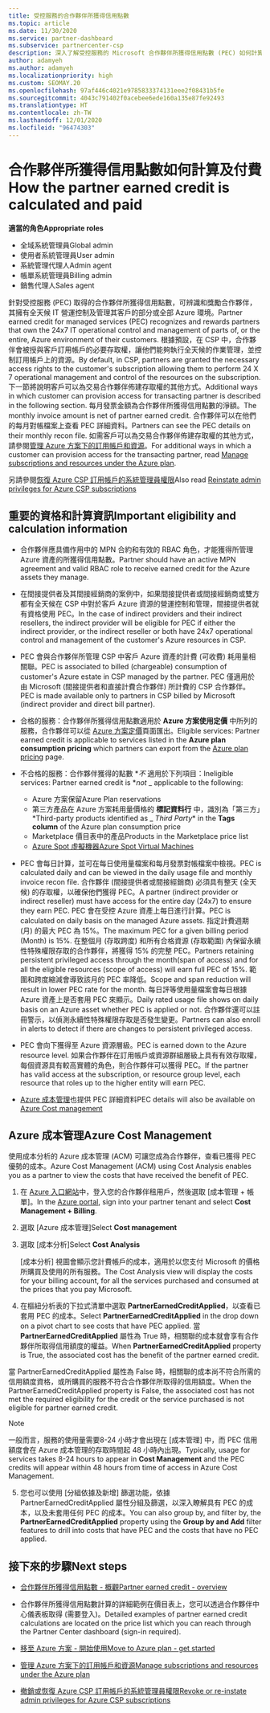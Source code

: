 ```yaml
---
title: 受控服務的合作夥伴所獲得信用點數
ms.topic: article
ms.date: 11/30/2020
ms.service: partner-dashboard
ms.subservice: partnercenter-csp
description: 深入了解受控服務的 Microsoft 合作夥伴所獲得信用點數 (PEC) 如何計算及支付，以及如何確保您符合資格。
author: adamyeh
ms.author: adamyeh
ms.localizationpriority: high
ms.custom: SEOMAY.20
ms.openlocfilehash: 97af446c4021e9785833374131eee2f08431b5fe
ms.sourcegitcommit: 4043c791402f0acebee6ede160a135e87fe92493
ms.translationtype: HT
ms.contentlocale: zh-TW
ms.lasthandoff: 12/01/2020
ms.locfileid: "96474303"
---
```

# <a name="how-the-partner-earned-credit-is-calculated-and-paid"></a><span data-ttu-id="6fd6e-103">合作夥伴所獲得信用點數如何計算及付費</span><span class="sxs-lookup"><span data-stu-id="6fd6e-103">How the partner earned credit is calculated and paid</span></span>

<span data-ttu-id="6fd6e-104">**適當的角色**</span><span class="sxs-lookup"><span data-stu-id="6fd6e-104">**Appropriate roles**</span></span>

- <span data-ttu-id="6fd6e-105">全域系統管理員</span><span class="sxs-lookup"><span data-stu-id="6fd6e-105">Global admin</span></span>
- <span data-ttu-id="6fd6e-106">使用者系統管理員</span><span class="sxs-lookup"><span data-stu-id="6fd6e-106">User admin</span></span>
- <span data-ttu-id="6fd6e-107">系統管理代理人</span><span class="sxs-lookup"><span data-stu-id="6fd6e-107">Admin agent</span></span>
- <span data-ttu-id="6fd6e-108">帳單系統管理員</span><span class="sxs-lookup"><span data-stu-id="6fd6e-108">Billing admin</span></span>
- <span data-ttu-id="6fd6e-109">銷售代理人</span><span class="sxs-lookup"><span data-stu-id="6fd6e-109">Sales agent</span></span>

<span data-ttu-id="6fd6e-110">針對受控服務 (PEC) 取得的合作夥伴所獲得信用點數，可辨識和獎勵合作夥伴，其擁有全天候 IT 營運控制及管理其客戶的部分或全部 Azure 環境。</span><span class="sxs-lookup"><span data-stu-id="6fd6e-110">Partner earned credit for managed services (PEC) recognizes and rewards partners that own the 24x7 IT operational control and management of parts of, or the entire, Azure environment of their customers.</span></span> <span data-ttu-id="6fd6e-111">根據預設，在 CSP 中，合作夥伴會被授與客戶訂用帳戶的必要存取權，讓他們能夠執行全天候的作業管理，並控制訂用帳戶上的資源。</span><span class="sxs-lookup"><span data-stu-id="6fd6e-111">By default, in CSP, partners are granted the necessary access rights to the customer's subscription allowing them to perform 24 X 7 operational management and control of the resources on the subscription.</span></span> <span data-ttu-id="6fd6e-112">下一節將說明客戶可以為交易合作夥伴佈建存取權的其他方式。</span><span class="sxs-lookup"><span data-stu-id="6fd6e-112">Additional ways in which customer can provision access for transacting partner is described in the following section.</span></span> <span data-ttu-id="6fd6e-113">每月發票金額為合作夥伴所獲得信用點數的淨額。</span><span class="sxs-lookup"><span data-stu-id="6fd6e-113">The monthly invoice amount is net of partner earned credit.</span></span> <span data-ttu-id="6fd6e-114">合作夥伴可以在他們的每月對帳檔案上查看 PEC 詳細資料。</span><span class="sxs-lookup"><span data-stu-id="6fd6e-114">Partners can see the PEC details on their monthly recon file.</span></span> <span data-ttu-id="6fd6e-115">如需客戶可以為交易合作夥伴佈建存取權的其他方式，請參閱[管理 Azure 方案下的訂用帳戶和資源](azure-plan-manage.md)。</span><span class="sxs-lookup"><span data-stu-id="6fd6e-115">For additional ways in which a customer can provision access for the transacting partner, read [Manage subscriptions and resources under the Azure plan](azure-plan-manage.md).</span></span>

<span data-ttu-id="6fd6e-116">另請參閱[恢復 Azure CSP 訂用帳戶的系統管理員權限](revoke-reinstate-csp.md)</span><span class="sxs-lookup"><span data-stu-id="6fd6e-116">Also read [Reinstate admin privileges for Azure CSP subscriptions](revoke-reinstate-csp.md)</span></span>

## <a name="important-eligibility-and-calculation-information"></a><span data-ttu-id="6fd6e-117">重要的資格和計算資訊</span><span class="sxs-lookup"><span data-stu-id="6fd6e-117">Important eligibility and calculation information</span></span>

- <span data-ttu-id="6fd6e-118">合作夥伴應具備作用中的 MPN 合約和有效的 RBAC 角色，才能獲得所管理 Azure 資產的所獲得信用點數。</span><span class="sxs-lookup"><span data-stu-id="6fd6e-118">Partner should have an active MPN agreement and valid RBAC role to receive earned credit for the Azure assets they manage.</span></span> 

- <span data-ttu-id="6fd6e-119">在間接提供者及其間接經銷商的案例中，如果間接提供者或間接經銷商或雙方都有全天候在 CSP 中對於客戶 Azure 資源的營運控制和管理，間接提供者就有資格使用 PEC。</span><span class="sxs-lookup"><span data-stu-id="6fd6e-119">In the case of indirect providers and their indirect resellers, the indirect provider will be eligible for PEC if either the indirect provider, or the indirect reseller or both have 24x7 operational control and management of the customer's Azure resources in CSP.</span></span>

- <span data-ttu-id="6fd6e-120">PEC 會與合作夥伴所管理 CSP 中客戶 Azure 資產的計費 (可收費) 耗用量相關聯。</span><span class="sxs-lookup"><span data-stu-id="6fd6e-120">PEC is associated to billed (chargeable) consumption of customer's Azure estate in CSP managed by the partner.</span></span> <span data-ttu-id="6fd6e-121">PEC 僅適用於由 Microsoft (間接提供者和直接計費合作夥伴) 所計費的 CSP 合作夥伴。</span><span class="sxs-lookup"><span data-stu-id="6fd6e-121">PEC is made available only to partners in CSP billed by Microsoft (indirect provider and direct bill partner).</span></span> 

- <span data-ttu-id="6fd6e-122">合格的服務：合作夥伴所獲得信用點數適用於 **Azure 方案使用定價** 中所列的服務，合作夥伴可以從 [Azure 方案定價](https://partner.microsoft.com/commerce/sales)頁面匯出。</span><span class="sxs-lookup"><span data-stu-id="6fd6e-122">Eligible services: Partner earned credit is applicable to services listed in the **Azure plan consumption pricing** which partners can export from the [Azure plan pricing](https://partner.microsoft.com/commerce/sales) page.</span></span> 

- <span data-ttu-id="6fd6e-123">不合格的服務：合作夥伴獲得的點數 \**_不_* 適用於下列項目：</span><span class="sxs-lookup"><span data-stu-id="6fd6e-123">Ineligible services: Partner earned credit is \**_not_* _ applicable to the following:</span></span>
    - <span data-ttu-id="6fd6e-124">Azure 方案保留</span><span class="sxs-lookup"><span data-stu-id="6fd6e-124">Azure Plan reservations</span></span>
    - <span data-ttu-id="6fd6e-125">第三方產品在 Azure 方案耗用量價格的 **標記資料行** 中，識別為「第三方」\*</span><span class="sxs-lookup"><span data-stu-id="6fd6e-125">Third-party products identified as _ *Third Party*\* in the **Tags column** of the Azure plan consumption price</span></span>    
    - <span data-ttu-id="6fd6e-126">Marketplace 價目表中的產品</span><span class="sxs-lookup"><span data-stu-id="6fd6e-126">Products in the Marketplace price list</span></span>
   - [<span data-ttu-id="6fd6e-127">Azure Spot 虛擬機器</span><span class="sxs-lookup"><span data-stu-id="6fd6e-127">Azure Spot Virtual Machines</span></span>](https://partner.microsoft.com/resources/collection/azure-spot-in-csp#/)

- <span data-ttu-id="6fd6e-128">PEC 會每日計算，並可在每日使用量檔案和每月發票對帳檔案中檢視。</span><span class="sxs-lookup"><span data-stu-id="6fd6e-128">PEC is calculated daily and can be viewed in the daily usage file and monthly invoice recon file.</span></span> <span data-ttu-id="6fd6e-129">合作夥伴 (間接提供者或間接經銷商) 必須具有整天 (全天候) 的存取權，以確保他們獲得 PEC。</span><span class="sxs-lookup"><span data-stu-id="6fd6e-129">A partner (indirect provider or indirect reseller) must have access for the entire day (24x7) to ensure they earn PEC.</span></span> <span data-ttu-id="6fd6e-130">PEC 會在受控 Azure 資產上每日進行計算。</span><span class="sxs-lookup"><span data-stu-id="6fd6e-130">PEC is calculated on daily basis on the managed Azure assets.</span></span> <span data-ttu-id="6fd6e-131">指定計費週期 (月) 的最大 PEC 為 15%。</span><span class="sxs-lookup"><span data-stu-id="6fd6e-131">The maximum PEC for a given billing period (Month) is 15%.</span></span> <span data-ttu-id="6fd6e-132">在整個月 (存取跨度) 和所有合格資源 (存取範圍) 內保留永續性特殊權限存取的合作夥伴，將獲得 15% 的完整 PEC。</span><span class="sxs-lookup"><span data-stu-id="6fd6e-132">Partners retaining persistent privileged access through the month(span of access) and for all the eligible resources (scope of access) will earn full PEC of 15%.</span></span> <span data-ttu-id="6fd6e-133">範圍和跨度縮減會導致該月的 PEC 率降低。</span><span class="sxs-lookup"><span data-stu-id="6fd6e-133">Scope and span reduction will result in lower PEC rate for the month.</span></span> <span data-ttu-id="6fd6e-134">每日評等使用量檔案會每日根據 Azure 資產上是否套用 PEC 來顯示。</span><span class="sxs-lookup"><span data-stu-id="6fd6e-134">Daily rated usage file shows on daily basis on an Azure asset whether PEC is applied or not.</span></span> <span data-ttu-id="6fd6e-135">合作夥伴還可以註冊警示，以偵測永續性特殊權限存取是否發生變更。</span><span class="sxs-lookup"><span data-stu-id="6fd6e-135">Partners can also enroll in alerts to detect if there are changes to persistent privileged access.</span></span>

- <span data-ttu-id="6fd6e-136">PEC 會向下獲得至 Azure 資源層級。</span><span class="sxs-lookup"><span data-stu-id="6fd6e-136">PEC is earned down to the Azure resource level.</span></span> <span data-ttu-id="6fd6e-137">如果合作夥伴在訂用帳戶或資源群組層級上具有有效存取權，每個資源具有較高實體的角色，則合作夥伴可以獲得 PEC。</span><span class="sxs-lookup"><span data-stu-id="6fd6e-137">If the partner has valid access at the subscription, or resource group level, each resource that roles up to the higher entity will earn PEC.</span></span>  

- <span data-ttu-id="6fd6e-138">[Azure 成本管理](/azure/cost-management-billing/costs/get-started-partners)也提供 PEC 詳細資料</span><span class="sxs-lookup"><span data-stu-id="6fd6e-138">PEC details will also be available on [Azure Cost management](/azure/cost-management-billing/costs/get-started-partners)</span></span>

## <a name="azure-cost-management"></a><span data-ttu-id="6fd6e-139">Azure 成本管理</span><span class="sxs-lookup"><span data-stu-id="6fd6e-139">Azure Cost Management</span></span>

<span data-ttu-id="6fd6e-140">使用成本分析的 Azure 成本管理 (ACM) 可讓您成為合作夥伴，查看已獲得 PEC 優勢的成本。</span><span class="sxs-lookup"><span data-stu-id="6fd6e-140">Azure Cost Management (ACM) using Cost Analysis enables you as a partner to view the costs that have received the benefit of PEC.</span></span>  

1. <span data-ttu-id="6fd6e-141">在 [Azure 入口網站](https://portal.azure.com)中，登入您的合作夥伴租用戶，然後選取 [成本管理 + 帳單]。</span><span class="sxs-lookup"><span data-stu-id="6fd6e-141">In the [Azure portal](https://portal.azure.com), sign into your partner tenant and select **Cost Management + Billing**.</span></span>

2. <span data-ttu-id="6fd6e-142">選取 [Azure 成本管理]</span><span class="sxs-lookup"><span data-stu-id="6fd6e-142">Select **Cost management**</span></span>

3. <span data-ttu-id="6fd6e-143">選取 [成本分析]</span><span class="sxs-lookup"><span data-stu-id="6fd6e-143">Select **Cost Analysis**</span></span>

   <span data-ttu-id="6fd6e-144">[成本分析] 視圖會顯示您計費帳戶的成本，適用於以您支付 Microsoft 的價格所購買及使用的所有服務。</span><span class="sxs-lookup"><span data-stu-id="6fd6e-144">The Cost Analysis view will display the costs for your billing account, for all the services purchased and consumed at the prices that you pay Microsoft.</span></span>

4. <span data-ttu-id="6fd6e-145">在樞紐分析表的下拉式清單中選取 **PartnerEarnedCreditApplied**，以查看已套用 PEC 的成本。</span><span class="sxs-lookup"><span data-stu-id="6fd6e-145">Select **PartnerEarnedCreditApplied** in the drop down on a pivot chart to see costs that have PEC applied.</span></span> <span data-ttu-id="6fd6e-146">當 **PartnerEarnedCreditApplied** 屬性為 True 時，相關聯的成本就會享有合作夥伴所取得信用額度的權益。</span><span class="sxs-lookup"><span data-stu-id="6fd6e-146">When **PartnerEarnedCreditApplied** property is True, the associated cost has the benefit of the partner earned credit.</span></span> 

<span data-ttu-id="6fd6e-147">當 PartnerEarnedCreditApplied 屬性為 False 時，相關聯的成本尚不符合所需的信用額度資格，或所購買的服務不符合合作夥伴所取得的信用額度。</span><span class="sxs-lookup"><span data-stu-id="6fd6e-147">When the PartnerEarnedCreditApplied property is False, the associated cost has not met the required eligibility for the credit or the service purchased is not eligible for partner earned credit.</span></span>

>[!NOTE] 
><span data-ttu-id="6fd6e-148">一般而言，服務的使用量需要8-24 小時才會出現在 [成本管理] 中，而 PEC 信用額度會在 Azure 成本管理的存取時間起 48 小時內出現。</span><span class="sxs-lookup"><span data-stu-id="6fd6e-148">Typically, usage for services takes 8-24 hours to appear in **Cost Management** and the PEC credits will appear within 48 hours from time of access in Azure Cost Management.</span></span>

5. <span data-ttu-id="6fd6e-149">您也可以使用 [分組依據及新增] 篩選功能，依據 PartnerEarnedCreditApplied 屬性分組及篩選，以深入瞭解具有 PEC 的成本，以及未套用任何 PEC 的成本。</span><span class="sxs-lookup"><span data-stu-id="6fd6e-149">You can also group by, and filter by, the **PartnerEarnedCreditApplied** property using the **Group by and Add** filter features to drill into costs that have PEC and the costs that have no PEC applied.</span></span>

## <a name="next-steps"></a><span data-ttu-id="6fd6e-150">接下來的步驟</span><span class="sxs-lookup"><span data-stu-id="6fd6e-150">Next steps</span></span>

- [<span data-ttu-id="6fd6e-151">合作夥伴所獲得信用點數 - 概觀</span><span class="sxs-lookup"><span data-stu-id="6fd6e-151">Partner earned credit - overview</span></span>](partner-earned-credit.md)

- <span data-ttu-id="6fd6e-152">合作夥伴所獲得信用點數計算的詳細範例在價目表上，您可以透過合作夥伴中心儀表板取得 (需要登入)。</span><span class="sxs-lookup"><span data-stu-id="6fd6e-152">Detailed examples of partner earned credit calculations are located on the price list which you can reach through the Partner Center dashboard (sign-in required).</span></span>

- [<span data-ttu-id="6fd6e-153">移至 Azure 方案 - 開始使用</span><span class="sxs-lookup"><span data-stu-id="6fd6e-153">Move to Azure plan - get started</span></span>](azure-plan-get-started.md)

- [<span data-ttu-id="6fd6e-154">管理 Azure 方案下的訂用帳戶和資源</span><span class="sxs-lookup"><span data-stu-id="6fd6e-154">Manage subscriptions and resources under the Azure plan</span></span>](azure-plan-manage.md)

- [<span data-ttu-id="6fd6e-155">撤銷或恢復 Azure CSP 訂用帳戶的系統管理員權限</span><span class="sxs-lookup"><span data-stu-id="6fd6e-155">Revoke or re-instate admin privileges for Azure CSP subscriptions</span></span>](revoke-reinstate-csp.md)
